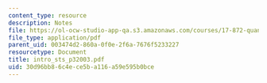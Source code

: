 ```yaml
---
content_type: resource
description: Notes
file: https://ol-ocw-studio-app-qa.s3.amazonaws.com/courses/17-872-quantitative-research-in-political-science-and-public-policy-spring-2004/30d96bb86c4ece5ba116a59e595b0bce_intro_sts_p32003.pdf
file_type: application/pdf
parent_uid: 003474d2-860a-0f0e-2f6a-7676f5233227
resourcetype: Document
title: intro_sts_p32003.pdf
uid: 30d96bb8-6c4e-ce5b-a116-a59e595b0bce
---
```

